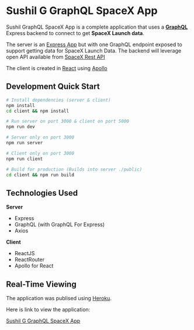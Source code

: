 # Sushil G GraphQL SpaceX App

Sushil GraphQL SpaceX App is a complete application that uses a [**GraphQL**](https://graphql.org/) Express backend to connect to get **SpaceX Launch data**.

The server is an [Express App](https://expressjs.com/) but with one GraphQL endpoint exposed to support getting data for SpaceX Launch Data. The backend will leverage open API available from [SpaceX Rest API](https://github.com/r-spacex/SpaceX-API)

The client is created in [React](https://reactjs.org/) using [Apollo](https://www.apollographql.com/docs/)

## Development Quick Start

```bash
# Install dependencies (server & client)
npm install
cd client && npm install

# Run server on port 3000 & client on port 5000
npm run dev

# Server only on port 3000
npm run server

# Client only on port 3000
npm run client

# Build for production (Builds into server ./public)
cd client && npm run build
```

## Technologies Used

**Server**

- Express
- GraphQL (with GraphQL For Express)
- Axios

**Client**

- ReactJS
- ReactRouter
- Apollo for React

## Real-Time Viewing

The application was publised using [Heroku](https://www.heroku.com/).

Here is link to view the application:

[Sushil G GraphQL SpaceX App](https://sus-spacex-graphql-app.herokuapp.com/)
